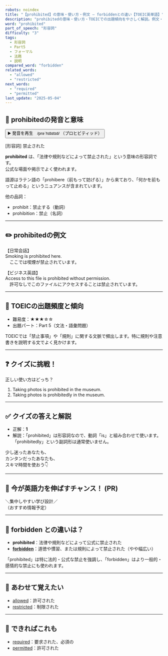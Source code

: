 ```yaml
---
robots: noindex
title: "【prohibited】の意味・使い方・例文 ― forbiddenとの違い【TOEIC英単語】"
description: "prohibitedの意味・使い方・TOEICでの出題傾向をやさしく解説。例文・クイズ付きでforbiddenとの違いもわかりやすく学べます。"
word: "prohibited"
part_of_speech: "形容詞"
difficulty: "3"
tags:
  - 形容詞
  - Part5
  - フォーマル
  - 法務
  - 説明
compared_word: "forbidden"
related_words:
  - "allowed"
  - "restricted"
next_words:
  - "required"
  - "permitted"
last_update: "2025-05-04"
---
```


## 🔰 prohibitedの発音と意味

<button class="play-audio" onclick="playTTS('prohibited')">
  <span class="play-audio-main">
    ▶️ 発音を再生　/prəˈhɪbɪtɪd/
  </span>
  <span class="play-audio-sub">
    （プロヒビティッド）
  </span>
</button>

[形容詞] 禁止された

**prohibited** は、「法律や規則などによって禁止された」という意味の形容詞です。  
公式な場面や掲示でよく使われます。

語源はラテン語の「prohibere（前もって妨げる）」から来ており、「何かを前もって止める」というニュアンスが含まれています。

他の品詞：  
- prohibit：禁止する（動詞）
- prohibition：禁止（名詞）

---

## ✏️ prohibitedの例文

【日常会話】  
Smoking is prohibited here.  
　ここでは喫煙が禁止されています。

【ビジネス英語】  
Access to this file is prohibited without permission.  
　許可なしでこのファイルにアクセスすることは禁止されています。

---

## 🎯 TOEICの出題頻度と傾向

- 難易度：★★★☆☆
- 出題パート：Part 5（文法・語彙問題）

TOEICでは「禁止事項」や「規則」に関する文脈で頻出します。特に規則や注意書きを説明する文でよく見かけます。

---

## ❓ クイズに挑戦！

正しい使い方はどっち？

1. Taking photos is prohibited in the museum.  
2. Taking photos is prohibitedly in the museum.

---

## ✅ クイズの答えと解説

- 正解：**1**
- 解説：「prohibited」は形容詞なので、動詞「is」と組み合わせて使います。「prohibitedly」という副詞形は通常使いません。

少し迷ったあなたも、  
カンタンだったあなたも、  
スキマ時間を使おう👇️

---

## 🚀 今が英語力を伸ばすチャンス！ (PR)

<div class="info-center">
＼集中しやすい学び設計／<br>  
（おすすめ情報予定）
</div>

---

## 🤔  forbidden との違いは？

- **prohibited**：法律や規則などによって公式に禁止された
- **[forbidden](/word/forbidden)**：道徳や慣習、または規則によって禁止された（やや幅広い）

「prohibited」は特に法的・公式な禁止を強調し、「forbidden」はより一般的・感情的な禁止にも使われます。

---

## 🧩 あわせて覚えたい

- [allowed](/word/allowed)：許可された
- [restricted](/word/restricted)：制限された

---

## 📖 できればこれも

- [required](/word/required)：要求された、必須の
- [permitted](/word/permitted)：許可された

<!-- cvid: aid17_bid38 -->
